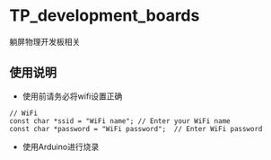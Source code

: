 # TP_development_boards
躺屏物理开发板相关
## 使用说明
- 使用前请务必将wifi设置正确</br>
```
// WiFi
const char *ssid = "WiFi name"; // Enter your WiFi name
const char *password = "WiFi password";  // Enter WiFi password
```
- 使用Arduino进行烧录
